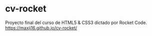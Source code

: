 # cv-rocket
Proyecto final del curso de HTML5 &amp; CSS3 dictado por Rocket Code.
https://maxij16.github.io/cv-rocket/
